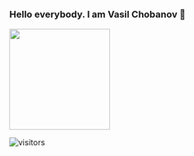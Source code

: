 ### Hello everybody. I am Vasil Chobanov 👋
<img height="180em" src="https://github-readme-stats.vercel.app/api?username=vaskochobanov&show_icons=true&hide_border=true&&count_private=true&include_all_commits=true" />

![visitors](https://visitor-badge.glitch.me/badge?page_id=vaskochobanov)

<!--
**vaskochobanov/vaskochobanov** is a ✨ _special_ ✨ repository because its `README.md` (this file) appears on your GitHub profile.

Here are some ideas to get you started:

- 🔭 I’m currently working on ...
- 🌱 I’m currently learning ...
- 👯 I’m looking to collaborate on ...
- 🤔 I’m looking for help with ...
- 💬 Ask me about ...
- 📫 How to reach me: ...
- 😄 Pronouns: ...
- ⚡ Fun fact: ...
-->
